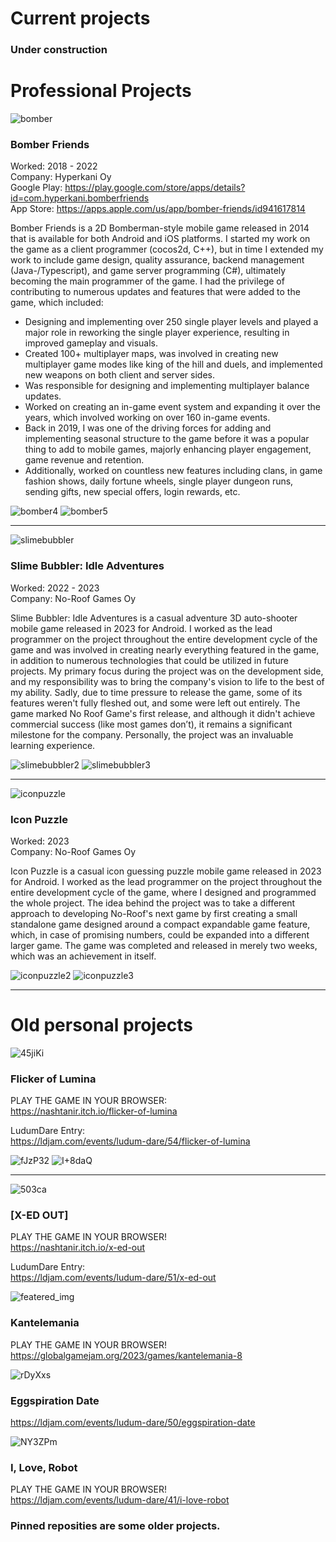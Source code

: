 
# Current projects

### **Under construction**

# Professional Projects

![bomber](https://user-images.githubusercontent.com/4212615/235475628-3ac32fc5-e201-454b-a6ca-c225940cb0c9.png)

### **Bomber Friends**
Worked: 2018 - 2022 \
Company: Hyperkani Oy \
Google Play: https://play.google.com/store/apps/details?id=com.hyperkani.bomberfriends \
App Store: https://apps.apple.com/us/app/bomber-friends/id941617814

Bomber Friends is a 2D Bomberman-style mobile game released in 2014 that is available for both Android and iOS platforms. I started my work on the game as a client programmer (cocos2d, C++), but in time I extended my work to include game design, quality assurance, backend management (Java-/Typescript), and game server programming (C#), ultimately becoming the main programmer of the game. I had the privilege of contributing to numerous updates and features that were added to the game, which included:
- Designing and implementing over 250 single player levels and played a major role in reworking the single player experience, resulting in improved gameplay and visuals.
- Created 100+ multiplayer maps, was involved in creating new multiplayer game modes like king of the hill and duels, and implemented new weapons on both client and server sides.
- Was responsible for designing and implementing multiplayer balance updates.
- Worked on creating an in-game event system and expanding it over the years, which involved working on over 160 in-game events.
- Back in 2019, I was one of the driving forces for adding and implementing seasonal structure to the game before it was a popular thing to add to mobile games, majorly enhancing player engagement, game revenue and retention.
- Additionally, worked on countless new features including clans, in game fashion shows, daily fortune wheels, single player dungeon runs, sending gifts, new special offers, login rewards, etc.

![bomber4](https://github.com/F1nde/F1nde/assets/4212615/a4b5fbc2-836f-4195-88bd-af67c09cfb69)
![bomber5](https://github.com/F1nde/F1nde/assets/4212615/bdde4e87-8e5a-45f5-b575-8be541456d4b)

-----------------------------------------------------------------------------------------------------------------------------------------------------------------------

![slimebubbler](https://github.com/F1nde/F1nde/assets/4212615/fcb4b959-85d7-4df1-9da4-810848cc219e)

### **Slime Bubbler: Idle Adventures**
Worked: 2022 - 2023 \
Company: No-Roof Games Oy

Slime Bubbler: Idle Adventures is a casual adventure 3D auto-shooter mobile game released in 2023 for Android. I worked as the lead programmer on the project throughout the entire development cycle of the game and was involved in creating nearly everything featured in the game, in addition to numerous technologies that could be utilized in future projects. My primary focus during the project was on the development side, and my responsibility was to bring the company's vision to life to the best of my ability. Sadly, due to time pressure to release the game, some of its features weren't fully fleshed out, and some were left out entirely. The game marked No Roof Game's first release, and although it didn't achieve commercial success (like most games don’t), it remains a significant milestone for the company. Personally, the project was an invaluable learning experience.

![slimebubbler2](https://github.com/F1nde/F1nde/assets/4212615/f5f86682-2fc3-469c-9b1e-9a43d87541d5)
![slimebubbler3](https://github.com/F1nde/F1nde/assets/4212615/1140f67f-7363-4b22-961e-42bdf39064b4)

-----------------------------------------------------------------------------------------------------------------------------------------------------------------------

![iconpuzzle](https://github.com/F1nde/F1nde/assets/4212615/ca26a88c-aac2-4116-911b-c8eda15d7ed6)

### **Icon Puzzle**
Worked: 2023 \
Company: No-Roof Games Oy

Icon Puzzle is a casual icon guessing puzzle mobile game released in 2023 for Android. I worked as the lead programmer on the project throughout the entire development cycle of the game, where I designed and programmed the whole project. The idea behind the project was to take a different approach to developing No-Roof's next game by first creating a small standalone game designed around a compact expandable game feature, which, in case of promising numbers, could be expanded into a different larger game. The game was completed and released in merely two weeks, which was an achievement in itself.

![iconpuzzle2](https://github.com/F1nde/F1nde/assets/4212615/a56d1922-545a-4633-9b66-6af191bb052f)
![iconpuzzle3](https://github.com/F1nde/F1nde/assets/4212615/f23c2b57-5078-446d-95f3-fb6bf9df776a)

-----------------------------------------------------------------------------------------------------------------------------------------------------------------------

# Old personal projects

![45jiKi](https://github.com/F1nde/F1nde/assets/4212615/07d71086-7a53-45ae-a866-a9490f58f474)

### **Flicker of Lumina**

PLAY THE GAME IN YOUR BROWSER: \
https://nashtanir.itch.io/flicker-of-lumina

LudumDare Entry: \
https://ldjam.com/events/ludum-dare/54/flicker-of-lumina

![fJzP32](https://github.com/F1nde/F1nde/assets/4212615/22f917f4-d5fa-4805-9537-76ad1e21bc0c)
![I+8daQ](https://github.com/F1nde/F1nde/assets/4212615/104dd9a2-bc77-436c-a493-4f2b093b8cc2)

-----------------------------------------------------------------------------------------------------------------------------------------------------------------------

![503ca](https://github.com/F1nde/F1nde/assets/4212615/508f9d25-8be6-4fb7-add7-40c4d7cb8d30)

### **[X-ED OUT]**

PLAY THE GAME IN YOUR BROWSER! \
https://nashtanir.itch.io/x-ed-out

LudumDare Entry: \
https://ldjam.com/events/ludum-dare/51/x-ed-out

![featered_img](https://github.com/F1nde/F1nde/assets/4212615/b41598f0-f926-4cda-8110-4e10ba64aca6)

### **Kantelemania**

PLAY THE GAME IN YOUR BROWSER! \
https://globalgamejam.org/2023/games/kantelemania-8

![rDyXxs](https://github.com/F1nde/F1nde/assets/4212615/4d4c090d-9106-496a-a568-ec28a9e89e41)

### **Eggspiration Date**
https://ldjam.com/events/ludum-dare/50/eggspiration-date

![NY3ZPm](https://github.com/F1nde/F1nde/assets/4212615/912e7409-3981-4374-af00-874062c4a1b8)


### **I, Love, Robot**
PLAY THE GAME IN YOUR BROWSER! \
https://ldjam.com/events/ludum-dare/41/i-love-robot

### Pinned reposities are some older projects.

<!--
**F1nde/F1nde** is a ✨ _special_ ✨ repository because its `README.md` (this file) appears on your GitHub profile.

Here are some ideas to get you started:

- 🔭 I’m currently working on ...
- 🌱 I’m currently learning ...
- 👯 I’m looking to collaborate on ...
- 🤔 I’m looking for help with ...
- 💬 Ask me about ...
- 📫 How to reach me: ...
- 😄 Pronouns: ...
- ⚡ Fun fact: ...
-->
